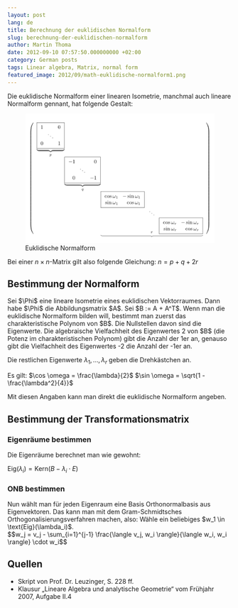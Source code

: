 ```yaml
---
layout: post
lang: de
title: Berechnung der euklidischen Normalform
slug: berechnung-der-euklidischen-normalform
author: Martin Thoma
date: 2012-09-10 07:57:50.000000000 +02:00
category: German posts
tags: Linear algebra, Matrix, normal form
featured_image: 2012/09/math-euklidische-normalform1.png
---
```

Die euklidische Normalform einer linearen Isometrie, manchmal auch lineare Normalform gennant, hat folgende Gestalt:

<figure class="aligncenter">
            <a href="../images/2012/09/math-euklidische-normalform.png"><img src="../images/2012/09/math-euklidische-normalform.png" alt="Euklidische Normalform" style="max-width:512px;max-height:291px;" class="size-full wp-image-43911 "/></a>
            <figcaption class="text-center">Euklidische Normalform</figcaption>
        </figure>

Bei einer <span>$n \times n$</span>-Matrix gilt also folgende Gleichung:
<span>$n = p + q + 2r$</span>

<h2>Bestimmung der Normalform</h2>
Sei <span>$\Phi$</span> eine lineare Isometrie eines euklidischen Vektorraumes. Dann habe <span>$\Phi$</span> die Abbildungsmatrix <span>$A$</span>.
Sei <span>$B := A + A^T$</span>.
Wenn man die euklidische Normalform bilden will, bestimmt man zuerst das charakteristische Polynom von <span>$B$</span>. Die Nullstellen davon sind die Eigenwerte. Die algebraische Vielfachheit des Eigenwertes 2 von <span>$B$</span> (die Potenz im charakteristischen Polynom) gibt die Anzahl der 1er an, genauso gibt die Vielfachheit des Eigenwertes -2 die Anzahl der -1er an.

Die restlichen Eigenwerte <span>$\lambda_1, \dots, \lambda_r$</span> geben die Drehkästchen an.

Es gilt:
<span>$\cos \omega = \frac{\lambda}{2}$</span>
<span>$\sin \omega = \sqrt{1 - \frac{\lambda^2}{4}}$</span>

Mit diesen Angaben kann man direkt die euklidische Normalform angeben.


## Bestimmung der Transformationsmatrix
<h3>Eigenräume bestimmen</h3>
Die Eigenräume berechnet man wie gewohnt:

<span>$\text{Eig}(\lambda_i) = \text{Kern}(B- \lambda_i \cdot E)$</span>

<h3>ONB bestimmen</h3>
Nun wählt man für jeden Eigenraum eine Basis Orthonormalbasis aus Eigenvektoren. Das kann man mit dem Gram-Schmidtsches Orthogonalisierungsverfahren machen, also:
Wähle ein beliebiges <span>$w_1 \in \text{Eig}(\lambda_i)$</span>.

<div>$$w_j = v_j - \sum_{i=1}^{j-1} \frac{\langle v_j, w_i \rangle}{\langle w_i, w_i \rangle} \cdot w_i$$</div>


## Quellen
<ul>
	<li>Skript von Prof. Dr. Leuzinger, S. 228 ff.</li>
	<li>Klausur &bdquo;Lineare Algebra und analytische Geometrie&ldquo; vom Frühjahr 2007, Aufgabe II.4</li>
</ul>
